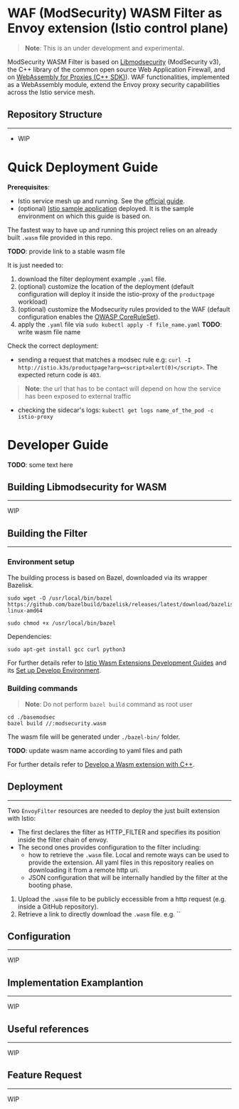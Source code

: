 WAF (ModSecurity) WASM Filter as Envoy extension (Istio control plane)
===========
> **Note**: This is an under development and experimental.

ModSecurity WASM Filter is based on [Libmodsecurity](https://github.com/SpiderLabs/ModSecurity) (ModSecurity v3), the C++ library of the common open source Web Application Firewall, and on [WebAssembly for Proxies (C++ SDK)](https://github.com/proxy-wasm/proxy-wasm-cpp-sdk)).
WAF functionalities, implemented as a WebAssembly module, extend the Envoy proxy security capabilities across the Istio service mesh.

## Repository Structure
--------
- WIP

# Quick Deployment Guide

**Prerequisites**:
 - Istio service mesh up and running. See the [official guide](https://istio.io/latest/docs/setup/getting-started/).
 - (optional) [Istio sample application](https://istio.io/latest/docs/setup/getting-started/#bookinfo) deployed. It is the sample environment on which this guide is based on.

The fastest way to have up and running this project relies on an already built `.wasm` file provided in this repo.

**TODO**: provide link to a stable wasm file

It is just needed to:
1. download the filter deployment example `.yaml` file.
2. (optional) customize the location of the deployment (default configuration will deploy it inside the istio-proxy of the `productpage` workload)
3. (optional) customize the Modsecurity rules provided to the WAF (default configuration enables the [OWASP CoreRuleSet](https://owasp.org/www-project-modsecurity-core-rule-set/)).
4. apply the `.yaml` file via `sudo kubectl apply -f file_name.yaml` 
**TODO**: write wasm file name

Check the correct deployment:
- sending a request that matches a modsec rule e.g: ```curl -I http://istio.k3s/productpage?arg=<script>alert(0)</script>```. The expected return code is `403`.
> **Note**: the url that has to be contact will depend on how the service has been exposed to external traffic
- checking the sidecar's logs: ```kubectl get logs name_of_the_pod -c istio-proxy```

# Developer Guide
**TODO**: some text here
## Building Libmodsecurity for WASM
--------
WIP
## Building the Filter
--------
### Environment setup
The building process is based on Bazel, downloaded via its wrapper Bazelisk.
 ```
sudo wget -O /usr/local/bin/bazel https://github.com/bazelbuild/bazelisk/releases/latest/download/bazelisk-linux-amd64

sudo chmod +x /usr/local/bin/bazel
 ```
Dependencies:
 ```
sudo apt-get install gcc curl python3
 ```

For further details refer to [Istio Wasm Extensions Development Guides](https://github.com/istio-ecosystem/wasm-extensions#development-guides) and its [Set up Develop Environment](https://github.com/istio-ecosystem/wasm-extensions/blob/master/doc/development-setup.md#set-up-develop-environment).

### Building commands
> **Note**: Do not perform `bazel build` command as root user
```
cd ./basemodsec
bazel build //:modsecurity.wasm
```
The wasm file will be generated under `./bazel-bin/` folder.

**TODO**: update wasm name according to yaml files and path

For further details refer to [Develop a Wasm extension with C++](https://github.com/istio-ecosystem/wasm-extensions/blob/master/doc/write-a-wasm-extension-with-cpp.md).

## Deployment
--------
Two `EnvoyFilter` resources are needed to deploy the just built extension with Istio:
- The first declares the filter as HTTP_FILTER and specifies its position inside the filter chain of envoy.
- The second ones provides configuration to the filter including:
    - how to retrieve the `.wasm` file. Local and remote ways can be used to provide the extension. All yaml files in this repository realies on downloading it from a remote http uri.
    - JSON configuration that will be internally handled by the filter at the booting phase.

1. Upload the `.wasm` file to be publicly eccessible from a http request (e.g. inside a GitHub repository).
2. Retrieve a link to directly download the `.wasm` file. e.g. ``


## Configuration
--------
WIP
## Implementation Examplantion
--------
WIP
## Useful references
--------
WIP
## Feature Request
--------
WIP